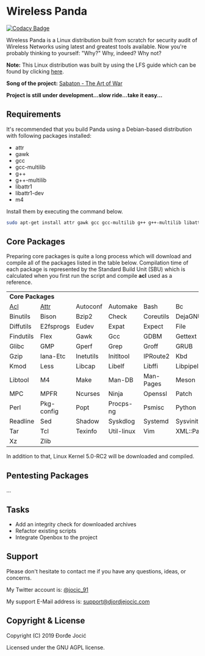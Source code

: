 # Wireless Panda

[![Codacy Badge](https://api.codacy.com/project/badge/Grade/65ca3c47e17f46a2b25fd6a9377fb189)](https://www.codacy.com/app/jocic/Linux.WirelessPanda?utm_source=github.com&amp;utm_medium=referral&amp;utm_content=jocic/Linux.WirelessPanda&amp;utm_campaign=Badge_Grade)

Wireless Panda is a Linux distribution built from scratch for security audit of Wireless Networks using latest and greatest tools available. Now you're probably thinking to yourself: "Why?" Why, indeed? Why not?

**Note:** This Linux distribution was built by using the LFS guide which can be found by clicking [here](https://www.tldp.org/LDP/lfs/LFS-BOOK-6.1.1-NOCHUNKS.html).

**Song of the project:** [Sabaton - The Art of War](https://www.youtube.com/watch?v=aYoK1N90KDk)

**Project is still under development...slow ride...take it easy...**

## Requirements

It's recommended that you build Panda using a Debian-based distribution with following packages installed:

*   attr
*   gawk
*   gcc
*   gcc-multilib
*   g++
*   g++-multilib
*   libattr1
*   libattr1-dev
*   m4

Install them by executing the command below.

```bash
sudo apt-get install attr gawk gcc gcc-multilib g++ g++-multilib libattr1 libattr1-dev m4
```

## Core Packages

Preparing core packages is quite a long process which will download and compile all of the packages listed in the table below. Compilation time of each package is represented by the Standard Build Unit (SBU) which is calculated when you first run the script and compile **acl** used as a reference.

<table>
    <tr>
        <td colspan="6">
            <strong>Core Packages</strong>
        </td>
    </tr>
    <tr>
        <td>
            <a href="https://download.savannah.gnu.org/releases/acl/acl-2.2.53.tar.gz" title="Version 2.2.53" target="_blank">
                Acl
            </a>
        </td>
        <td>
            <a href="https://download.savannah.gnu.org/releases/attr/attr-2.4.48.tar.gz" title="Version 2.4.48" target="_blank">
                Attr
            </a>
        </td>
        <td>Autoconf</td>
        <td>Automake</td>
        <td>Bash</td>
        <td>Bc</td>
    </tr>
    <tr>
        <td>Binutils</td>
        <td>Bison</td>
        <td>Bzip2</td>
        <td>Check</td>
        <td>Coreutils</td>
        <td>DejaGNU</td>
    </tr>
    <tr>
        <td>Diffutils</td>
        <td>E2fsprogs</td>
        <td>Eudev</td>
        <td>Expat</td>
        <td>Expect</td>
        <td>File</td>
    <tr>
        <td>Findutils</td>
        <td>Flex</td>
        <td>Gawk</td>
        <td>Gcc</td>
        <td>GDBM</td>
        <td>Gettext</td>
    <tr>
        <td>Glibc</td>
        <td>GMP</td>
        <td>Gperf</td>
        <td>Grep</td>
        <td>Groff</td>
        <td>GRUB</td>
    <tr>
        <td>Gzip</td>
        <td>Iana-Etc</td>
        <td>Inetutils</td>
        <td>Initltool</td>
        <td>IPRoute2</td>
        <td>Kbd</td>
    <tr>
        <td>Kmod</td>
        <td>Less</td>
        <td>Libcap</td>
        <td>Libelf</td>
        <td>Libffi</td>
        <td>Libpipeline</td>
    <tr>
        <td>Libtool</td>
        <td>M4</td>
        <td>Make</td>
        <td>Man-DB</td>
        <td>Man-Pages</td>
        <td>Meson</td>
    <tr>
        <td>MPC</td>
        <td>MPFR</td>
        <td>Ncurses</td>
        <td>Ninja</td>
        <td>Openssl</td>
        <td>Patch</td>
    <tr>
        <td>Perl</td>
        <td>Pkg-config</td>
        <td>Popt</td>
        <td>Procps-ng</td>
        <td>Psmisc</td>
        <td>Python</td>
    <tr>
        <td>Readline</td>
        <td>Sed</td>
        <td>Shadow</td>
        <td>Syskdlog</td>
        <td>Systemd</td>
        <td>Sysvinit</td>
    <tr>
        <td>Tar</td>
        <td>Tcl</td>
        <td>Texinfo</td>
        <td>Util-linux</td>
        <td>Vim</td>
        <td>XML::Parser</td>
    <tr>
        <td>Xz</td>
        <td>Zlib</td>
        <td>&nbsp;</td>
        <td>&nbsp;</td>
        <td>&nbsp;</td>
        <td>&nbsp;</td>
    </tr>
</table>

In addition to that, Linux Kernel 5.0-RC2 will be downloaded and compiled.

## Pentesting Packages

...

## Tasks

*   Add an integrity check for downloaded archives
*   Refactor existing scripts
*   Integrate Openbox to the project

## Support

Please don't hesitate to contact me if you have any questions, ideas, or concerns.

My Twitter account is: [@jocic_91](https://www.twitter.com/jocic_91)

My support E-Mail address is: [support@djordjejocic.com](mailto:support@djordjejocic.com)

## Copyright & License

Copyright (C) 2019 Đorđe Jocić

Licensed under the GNU AGPL license.
